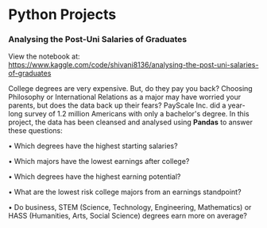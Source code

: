 # Python Projects

### Analysing the Post-Uni Salaries of Graduates

View the notebook at: https://www.kaggle.com/code/shivani8136/analysing-the-post-uni-salaries-of-graduates

College degrees are very expensive. But, do they pay you back? Choosing Philosophy or International Relations as a major may have worried your parents, but does the data back up their fears? PayScale Inc. did a year-long survey of 1.2 million Americans with only a bachelor's degree. In this project, the data has been cleansed and analysed using **Pandas** to answer these questions:

• Which degrees have the highest starting salaries?

• Which majors have the lowest earnings after college?

• Which degrees have the highest earning potential?

• What are the lowest risk college majors from an earnings standpoint?

• Do business, STEM (Science, Technology, Engineering, Mathematics) or HASS (Humanities, Arts, Social Science) degrees earn more on average?
